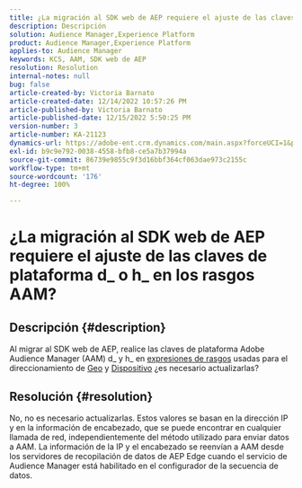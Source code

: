 ```yaml
---
title: ¿La migración al SDK web de AEP requiere el ajuste de las claves de plataforma d_ o h_ en los rasgos AAM?
description: Descripción
solution: Audience Manager,Experience Platform
product: Audience Manager,Experience Platform
applies-to: Audience Manager
keywords: KCS, AAM, SDK web de AEP
resolution: Resolution
internal-notes: null
bug: false
article-created-by: Victoria Barnato
article-created-date: 12/14/2022 10:57:26 PM
article-published-by: Victoria Barnato
article-published-date: 12/15/2022 5:50:25 PM
version-number: 3
article-number: KA-21123
dynamics-url: https://adobe-ent.crm.dynamics.com/main.aspx?forceUCI=1&pagetype=entityrecord&etn=knowledgearticle&id=4be71faa-027c-ed11-81ac-6045bd006149
exl-id: b9c9e792-0038-4558-bfb8-ce5a7b37994a
source-git-commit: 86739e9855c9f3d16bbf364cf063dae973c2155c
workflow-type: tm+mt
source-wordcount: '176'
ht-degree: 100%

---
```


# ¿La migración al SDK web de AEP requiere el ajuste de las claves de plataforma d_ o h_ en los rasgos AAM?

## Descripción {#description}


Al migrar al SDK web de AEP, realice las claves de plataforma Adobe Audience Manager (AAM) d_ y h_ en [expresiones de rasgos](https://experienceleague.adobe.com/docs/audience-manager/user-guide/features/traits/trait-variable-prefixes.html?lang=es%29%20used%20for%20Geo%20%28https://experienceleague.adobe.com/docs/audience-manager/user-guide/features/traits/trait-geotarget-keys.html?lang=es) usadas para el direccionamiento de [Geo](https://experienceleague.adobe.com/docs/audience-manager/user-guide/features/traits/trait-geotarget-keys.html?lang=es) y [Dispositivo](https://experienceleague.adobe.com/docs/audience-manager/user-guide/features/traits/trait-device-targeting.html?lang=es) ¿es necesario actualizarlas?


## Resolución {#resolution}


No, no es necesario actualizarlas. Estos valores se basan en la dirección IP y en la información de encabezado, que se puede encontrar en cualquier llamada de red, independientemente del método utilizado para enviar datos a AAM. La información de la IP y el encabezado se reenvían a AAM desde los servidores de recopilación de datos de AEP Edge cuando el servicio de Audience Manager está habilitado en el configurador de la secuencia de datos.
